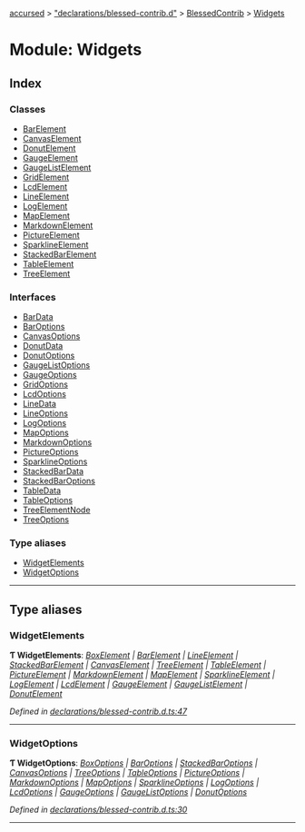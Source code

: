 [accursed](../README.md) > ["declarations/blessed-contrib.d"](../modules/_declarations_blessed_contrib_d_.md) > [BlessedContrib](../modules/_declarations_blessed_contrib_d_.blessedcontrib.md) > [Widgets](../modules/_declarations_blessed_contrib_d_.blessedcontrib.widgets.md)

# Module: Widgets

## Index

### Classes

* [BarElement](../classes/_declarations_blessed_contrib_d_.blessedcontrib.widgets.barelement.md)
* [CanvasElement](../classes/_declarations_blessed_contrib_d_.blessedcontrib.widgets.canvaselement.md)
* [DonutElement](../classes/_declarations_blessed_contrib_d_.blessedcontrib.widgets.donutelement.md)
* [GaugeElement](../classes/_declarations_blessed_contrib_d_.blessedcontrib.widgets.gaugeelement.md)
* [GaugeListElement](../classes/_declarations_blessed_contrib_d_.blessedcontrib.widgets.gaugelistelement.md)
* [GridElement](../classes/_declarations_blessed_contrib_d_.blessedcontrib.widgets.gridelement.md)
* [LcdElement](../classes/_declarations_blessed_contrib_d_.blessedcontrib.widgets.lcdelement.md)
* [LineElement](../classes/_declarations_blessed_contrib_d_.blessedcontrib.widgets.lineelement.md)
* [LogElement](../classes/_declarations_blessed_contrib_d_.blessedcontrib.widgets.logelement.md)
* [MapElement](../classes/_declarations_blessed_contrib_d_.blessedcontrib.widgets.mapelement.md)
* [MarkdownElement](../classes/_declarations_blessed_contrib_d_.blessedcontrib.widgets.markdownelement.md)
* [PictureElement](../classes/_declarations_blessed_contrib_d_.blessedcontrib.widgets.pictureelement.md)
* [SparklineElement](../classes/_declarations_blessed_contrib_d_.blessedcontrib.widgets.sparklineelement.md)
* [StackedBarElement](../classes/_declarations_blessed_contrib_d_.blessedcontrib.widgets.stackedbarelement.md)
* [TableElement](../classes/_declarations_blessed_contrib_d_.blessedcontrib.widgets.tableelement.md)
* [TreeElement](../classes/_declarations_blessed_contrib_d_.blessedcontrib.widgets.treeelement.md)

### Interfaces

* [BarData](../interfaces/_declarations_blessed_contrib_d_.blessedcontrib.widgets.bardata.md)
* [BarOptions](../interfaces/_declarations_blessed_contrib_d_.blessedcontrib.widgets.baroptions.md)
* [CanvasOptions](../interfaces/_declarations_blessed_contrib_d_.blessedcontrib.widgets.canvasoptions.md)
* [DonutData](../interfaces/_declarations_blessed_contrib_d_.blessedcontrib.widgets.donutdata.md)
* [DonutOptions](../interfaces/_declarations_blessed_contrib_d_.blessedcontrib.widgets.donutoptions.md)
* [GaugeListOptions](../interfaces/_declarations_blessed_contrib_d_.blessedcontrib.widgets.gaugelistoptions.md)
* [GaugeOptions](../interfaces/_declarations_blessed_contrib_d_.blessedcontrib.widgets.gaugeoptions.md)
* [GridOptions](../interfaces/_declarations_blessed_contrib_d_.blessedcontrib.widgets.gridoptions.md)
* [LcdOptions](../interfaces/_declarations_blessed_contrib_d_.blessedcontrib.widgets.lcdoptions.md)
* [LineData](../interfaces/_declarations_blessed_contrib_d_.blessedcontrib.widgets.linedata.md)
* [LineOptions](../interfaces/_declarations_blessed_contrib_d_.blessedcontrib.widgets.lineoptions.md)
* [LogOptions](../interfaces/_declarations_blessed_contrib_d_.blessedcontrib.widgets.logoptions.md)
* [MapOptions](../interfaces/_declarations_blessed_contrib_d_.blessedcontrib.widgets.mapoptions.md)
* [MarkdownOptions](../interfaces/_declarations_blessed_contrib_d_.blessedcontrib.widgets.markdownoptions.md)
* [PictureOptions](../interfaces/_declarations_blessed_contrib_d_.blessedcontrib.widgets.pictureoptions.md)
* [SparklineOptions](../interfaces/_declarations_blessed_contrib_d_.blessedcontrib.widgets.sparklineoptions.md)
* [StackedBarData](../interfaces/_declarations_blessed_contrib_d_.blessedcontrib.widgets.stackedbardata.md)
* [StackedBarOptions](../interfaces/_declarations_blessed_contrib_d_.blessedcontrib.widgets.stackedbaroptions.md)
* [TableData](../interfaces/_declarations_blessed_contrib_d_.blessedcontrib.widgets.tabledata.md)
* [TableOptions](../interfaces/_declarations_blessed_contrib_d_.blessedcontrib.widgets.tableoptions.md)
* [TreeElementNode](../interfaces/_declarations_blessed_contrib_d_.blessedcontrib.widgets.treeelementnode.md)
* [TreeOptions](../interfaces/_declarations_blessed_contrib_d_.blessedcontrib.widgets.treeoptions.md)

### Type aliases

* [WidgetElements](_declarations_blessed_contrib_d_.blessedcontrib.widgets.md#widgetelements)
* [WidgetOptions](_declarations_blessed_contrib_d_.blessedcontrib.widgets.md#widgetoptions)

---

## Type aliases

<a id="widgetelements"></a>

###  WidgetElements

**Ƭ WidgetElements**: *[BoxElement](../classes/_declarations_blessed_d_.widgets.boxelement.md) \| [BarElement](../classes/_declarations_blessed_contrib_d_.blessedcontrib.widgets.barelement.md) \| [LineElement](../classes/_declarations_blessed_contrib_d_.blessedcontrib.widgets.lineelement.md) \| [StackedBarElement](../classes/_declarations_blessed_contrib_d_.blessedcontrib.widgets.stackedbarelement.md) \| [CanvasElement](../classes/_declarations_blessed_contrib_d_.blessedcontrib.widgets.canvaselement.md) \| [TreeElement](../classes/_declarations_blessed_contrib_d_.blessedcontrib.widgets.treeelement.md) \| [TableElement](../classes/_declarations_blessed_contrib_d_.blessedcontrib.widgets.tableelement.md) \| [PictureElement](../classes/_declarations_blessed_contrib_d_.blessedcontrib.widgets.pictureelement.md) \| [MarkdownElement](../classes/_declarations_blessed_contrib_d_.blessedcontrib.widgets.markdownelement.md) \| [MapElement](../classes/_declarations_blessed_contrib_d_.blessedcontrib.widgets.mapelement.md) \| [SparklineElement](../classes/_declarations_blessed_contrib_d_.blessedcontrib.widgets.sparklineelement.md) \| [LogElement](../classes/_declarations_blessed_contrib_d_.blessedcontrib.widgets.logelement.md) \| [LcdElement](../classes/_declarations_blessed_contrib_d_.blessedcontrib.widgets.lcdelement.md) \| [GaugeElement](../classes/_declarations_blessed_contrib_d_.blessedcontrib.widgets.gaugeelement.md) \| [GaugeListElement](../classes/_declarations_blessed_contrib_d_.blessedcontrib.widgets.gaugelistelement.md) \| [DonutElement](../classes/_declarations_blessed_contrib_d_.blessedcontrib.widgets.donutelement.md)*

*Defined in [declarations/blessed-contrib.d.ts:47](https://github.com/cancerberoSgx/accursed/blob/978b980/src/declarations/blessed-contrib.d.ts#L47)*

___
<a id="widgetoptions"></a>

###  WidgetOptions

**Ƭ WidgetOptions**: *[BoxOptions](../interfaces/_declarations_blessed_d_.widgets.boxoptions.md) \| [BarOptions](../interfaces/_declarations_blessed_contrib_d_.blessedcontrib.widgets.baroptions.md) \| [StackedBarOptions](../interfaces/_declarations_blessed_contrib_d_.blessedcontrib.widgets.stackedbaroptions.md) \| [CanvasOptions](../interfaces/_declarations_blessed_contrib_d_.blessedcontrib.widgets.canvasoptions.md) \| [TreeOptions](../interfaces/_declarations_blessed_contrib_d_.blessedcontrib.widgets.treeoptions.md) \| [TableOptions](../interfaces/_declarations_blessed_contrib_d_.blessedcontrib.widgets.tableoptions.md) \| [PictureOptions](../interfaces/_declarations_blessed_contrib_d_.blessedcontrib.widgets.pictureoptions.md) \| [MarkdownOptions](../interfaces/_declarations_blessed_contrib_d_.blessedcontrib.widgets.markdownoptions.md) \| [MapOptions](../interfaces/_declarations_blessed_contrib_d_.blessedcontrib.widgets.mapoptions.md) \| [SparklineOptions](../interfaces/_declarations_blessed_contrib_d_.blessedcontrib.widgets.sparklineoptions.md) \| [LogOptions](../interfaces/_declarations_blessed_contrib_d_.blessedcontrib.widgets.logoptions.md) \| [LcdOptions](../interfaces/_declarations_blessed_contrib_d_.blessedcontrib.widgets.lcdoptions.md) \| [GaugeOptions](../interfaces/_declarations_blessed_contrib_d_.blessedcontrib.widgets.gaugeoptions.md) \| [GaugeListOptions](../interfaces/_declarations_blessed_contrib_d_.blessedcontrib.widgets.gaugelistoptions.md) \| [DonutOptions](../interfaces/_declarations_blessed_contrib_d_.blessedcontrib.widgets.donutoptions.md)*

*Defined in [declarations/blessed-contrib.d.ts:30](https://github.com/cancerberoSgx/accursed/blob/978b980/src/declarations/blessed-contrib.d.ts#L30)*

___

